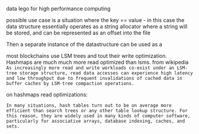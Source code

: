 data lego for high performance computing

possible use case is a situation where the key == value - in this case the data structure essentially operates as a string allocator where a string will be stored, and can be represented as an offset into the file

Then a separate instance of the datastructure can be used as a 


most blockchains use LSM trees and tout their write optimization. Hashmaps are much much more read optimized than lsms. from wikipedia `As increasingly more read and write workloads co-exist under an LSM-tree storage structure, read data accesses can experience high latency and low throughput due to frequent invalidations of cached data in buffer caches by LSM-tree compaction operations.`

on hashmaps read optimizations:

`In many situations, hash tables turn out to be on average more efficient than search trees or any other table lookup structure. For this reason, they are widely used in many kinds of computer software, particularly for associative arrays, database indexing, caches, and sets.`
